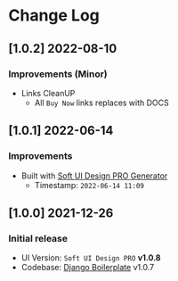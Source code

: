 # Change Log

## [1.0.2] 2022-08-10
### Improvements (Minor)

- Links CleanUP
  - All `Buy Now` links replaces with DOCS

## [1.0.1] 2022-06-14
### Improvements

- Built with [Soft UI Design PRO Generator](https://appseed.us/generator/soft-ui-design-pro/)
  - Timestamp: `2022-06-14 11:09`

## [1.0.0] 2021-12-26
### Initial release

- UI Version: `Soft UI Design PRO` **v1.0.8** 
- Codebase: [Django Boilerplate](https://github.com/app-generator/boilerplate-code-django) v1.0.7
